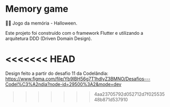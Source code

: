 # Memory game

🎃🎃 Jogo da memória - Halloween.

Este projeto foi construído com o framework Flutter e utilizando a arquitetura DDD (Driven Domain Design).

<<<<<<< HEAD
=======
Design feito a partir do desafio 11 da Codelândia: https://www.figma.com/file/Yb9IBH56g7T1hdIyZ3BMNO/Desafios---Codel%C3%A2ndia?node-id=29500%3A2&mode=dev

>>>>>>> 4aa23705792d052712d7f02553548b871d537910
